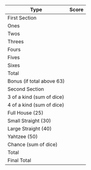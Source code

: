 
Type|Score
---|---
First Section|
Ones|
Twos|
Threes|
Fours|
Fives|
Sixes|
Total|
Bonus (if total above 63)|
Second Section|
3 of a kind (sum of dice)|
4 of a kind (sum of dice)|
Full House (25)|
Small Straight (30)|
Large Straight (40)|
Yahtzee (50)|
Chance (sum of dice)|
Total|
Final Total|
